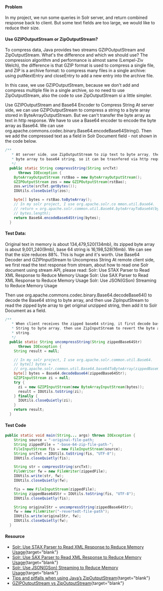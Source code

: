 #### Problem
In my project, we run some queries in Solr server, and return combined response back to client. But some text fields are too large, we would like to reduce their size.

#### Use GZIPOutputStream or ZipOutputStream?
To compress data, Java provides two streams GZIPOutputStream and ZipOutputStream. What's the difference and which we should use?
The compression algorithm and performance is almost same (Lempel-Ziv Welch), the difference is that GZIP format is used to compress a single file, and ZIP is a archive format: to compress many files in a single archive: using putNextEntry and closeEntry to add a new entry into the archive file.

In this case, we use GZIPOutputStream, because we don't add and compress multiple file in a single archive, so no need to use ZipOutputStream, also the code to use ZipOutputStream si a little simpler.

Use GZIPOutputStream and Base64 Encoder to Compress String
At server side, we can use GZIPOutputStream to compress a string to a byte array stored in ByteArrayOutputStream. But we can't transfer the byte array as text in http response. We have to use a Base64 encoder to encode the byte array as Base64. We can use org.apache.commons.codec.binary.Base64.encodeBase64String(). Then we add the compressed text as a field in Solr Document field - not shown in the code below.

``` {.java .numberLines .lineAnchors}
/**
   * At server side, use ZipOutputStream to zip text to byte array, then convert
   * byte array to base64 string, so it can be trasnfered via http request.
   */
  public static String compressString(String srcTxt)
      throws IOException {
    ByteArrayOutputStream rstBao = new ByteArrayOutputStream();
    GZIPOutputStream zos = new GZIPOutputStream(rstBao);
    zos.write(srcTxt.getBytes());
    IOUtils.closeQuietly(zos);

    byte[] bytes = rstBao.toByteArray();
    // In my solr project, I use org.apache.solr.co mmon.util.Base64.
    // return = org.apache.solr.common.util.Base64.byteArrayToBase64(bytes, 0,
    // bytes.length);
    return Base64.encodeBase64String(bytes);
  }
```

#### Test Data:
Original text in memory is about 134,479,520(134mb), its zipped byte array is about 9,001,240(9mb), base 64 string is 16,198,528(16mb).
We can see that the size reduces 88%. This is huge and it's worth.
Use Base64 Decoder and GZIPInputStream to Uncompress String
At remote client side, we first read the text response from stream, about how to read one Solr document using stream API, please read:
Solr: Use STAX Parser to Read XML Response to Reduce Memory Usage
Solr: Use SAX Parser to Read XML Response to Reduce Memory Usage
Solr: Use JSON(GSon) Streaming to Reduce Memory Usage

Then use org.apache.commons.codec.binary.Base64.decodeBase64() to decode the Base64 string to byte array, and then use ZipInputStream to read the zipped byte array to get original unzipped string, then add it to Solr Document as a field.
``` {.java .numberLines .lineAnchors}
/**
   * When client receives the zipped base64 string, it first decode base64
   * String to byte array, then use ZipInputStream to revert the byte array to a
   * string.
   */
  public static String uncompressString(String zippedBase64Str)
      throws IOException {
    String result = null;

    // In my solr project, I use org.apache.solr.common.util.Base64.
    // byte[] bytes =
    // org.apache.solr.common.util.Base64.base64ToByteArray(zippedBase64Str);
    byte[] bytes = Base64.decodeBase64(zippedBase64Str);
    GZIPInputStream zi = null;
    try {
      zi = new GZIPInputStream(new ByteArrayInputStream(bytes));
      result = IOUtils.toString(zi);
    } finally {
      IOUtils.closeQuietly(zi);
    }
    return result;
  }
```

#### Test Code
``` {.java .numberLines .lineAnchors}
public static void main(String... args) throws IOException {
    String source = "-original-file-path;
    String zippedFile = "-base-64-zip-file-path-";
    FileInputStream fis = new FileInputStream(source);
    String srcTxt = IOUtils.toString(fis, "UTF-8");
    IOUtils.closeQuietly(fis);

    String str = compressString(srcTxt);
    FileWriter fw = new FileWriter(zippedFile);
    IOUtils.write(str, fw);
    IOUtils.closeQuietly(fw);

    fis = new FileInputStream(zippedFile);
    String zippedBase64Str = IOUtils.toString(fis, "UTF-8");
    IOUtils.closeQuietly(fis);

    String originalStr = uncompressString(zippedBase64Str);
    fw = new FileWriter("-revertedt-file-path");
    IOUtils.write(originalStr, fw);
    IOUtils.closeQuietly(fw);
  }
```

#### Resource
- [Solr: Use STAX Parser to Read XML Response to Reduce Memory Usage](http://lifelongprogrammer.blogspot.com/2013/10/solr-use-stax-parser-to-reduce-memory-usage.html){target="blank"}
- [Solr: Use SAX Parser to Read XML Response to Reduce Memory Usage](http://lifelongprogrammer.blogspot.com/2013/10/solr-use-sax-parser-to-reduce-memory-usage.html){target="blank"}
- [Solr: Use JSON(GSon) Streaming to Reduce Memory Usage](http://lifelongprogrammer.blogspot.com/2013/10/use-json-streaming-to-reduce-memory.html){target="blank"}
- [Tips and pitfalls when using Java’s ZipOutputStream](http://blog.bradleywagner.org/2013/08/tips-and-pitfalls-when-using-javas-zipoutputstream/){target="blank"}
- [GZIPOutputStream vs ZipOutputStream](http://www.jguru.com/forums/view.jsp?EID=222379){target="blank"}
